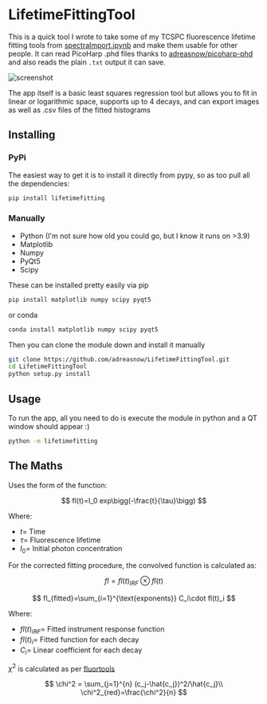 # LifetimeFittingTool
This is a quick tool I wrote to take some of my TCSPC fluorescence lifetime fitting tools from [spectraImport.ipynb](https://github.com/adreasnow/excided-state-notebooks/blob/main/spectraImport.ipynb) and make them usable for other people. It can read PicoHarp .phd files thanks to [adreasnow/picoharp-phd](https://github.com/adreasnow/picoharp-phd) and also reads the plain `.txt` output it can save.

![screenshot](screenshot.png)

The app itself is a basic least squares regression tool but allows you to fit in linear or logarithmic space, supports up to 4 decays, and can export images as well as .csv files of the fitted histograms

## Installing

### PyPi

The easiest way to get it is to install it directly from pypy, so as too pull all the dependencies:

```python
pip install lifetimefitting
```

### Manually

* Python (I'm not sure how old you could go, but I know it runs on >3.9)
* Matplotlib
* Numpy
* PyQt5
* Scipy

These can be installed pretty easily via pip

```bash
pip install matplotlib numpy scipy pyqt5
```

or conda

```bash
conda install matplotlib numpy scipy pyqt5
```

Then you can clone the module down and install it manually

```bash
git clone https://github.com/adreasnow/LifetimeFittingTool.git
cd LifetimeFittingTool
python setup.py install
```

## Usage

To run the app, all you need to do is execute the module in python and a QT window should appear :)

```bash
python -m lifetimefitting
```



## The Maths

Uses the form of the function:

$$
fl(t)=I_0 exp\bigg(-\frac{t}{\tau}\bigg)
$$

Where:
* $t =$ Time
* $\tau =$ Fluorescence lifetime
* $I_0 =$ Initial photon concentration

For the corrected fitting procedure, the convolved function is calculated as:

$$
fl=fl(t)_{IRF}\otimes fl(t)
$$

$$
fl_{fitted}=\sum_{i=1}^{\text{exponents}} C_i\cdot fl(t)_i
$$

Where:
* $fl(t)_{IRF} =$ Fitted instrument response function
* $fl(t)_i =$ Fitted function for each decay
* $C_i =$ Linear coefficient for each decay

$\chi^2$ is calculated as per [fluortools](http://www.fluortools.com/software/decayfit/documentation/fit)

$$
\chi^2 = \sum_{j=1}^{n} (c_j-\hat{c_j})^2/\hat{c_j}\\
\chi^2_{red}=\frac{\chi^2}{n}
$$